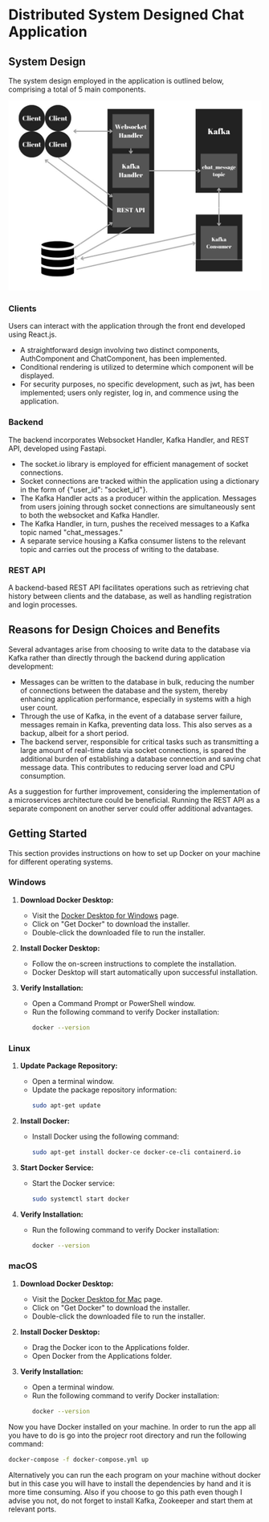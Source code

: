# Distributed System Designed Chat Application

## System Design

The system design employed in the application is outlined below, comprising a total of 5 main components.

![System Design](https://github.com/Generalns/chat-application/blob/main/SystemDesign.jpg?raw=true)


### Clients
Users can interact with the application through the front end developed using React.js.
- A straightforward design involving two distinct components, AuthComponent and ChatComponent, has been implemented.
- Conditional rendering is utilized to determine which component will be displayed.
- For security purposes, no specific development, such as jwt, has been implemented; users only register, log in, and commence using the application.

### Backend
The backend incorporates Websocket Handler, Kafka Handler, and REST API, developed using Fastapi.
- The socket.io library is employed for efficient management of socket connections.
- Socket connections are tracked within the application using a dictionary in the form of {"user_id": "socket_id"}.
- The Kafka Handler acts as a producer within the application. Messages from users joining through socket connections are simultaneously sent to both the websocket and Kafka Handler.
- The Kafka Handler, in turn, pushes the received messages to a Kafka topic named "chat_messages."
- A separate service housing a Kafka consumer listens to the relevant topic and carries out the process of writing to the database.

### REST API
A backend-based REST API facilitates operations such as retrieving chat history between clients and the database, as well as handling registration and login processes.

## Reasons for Design Choices and Benefits

Several advantages arise from choosing to write data to the database via Kafka rather than directly through the backend during application development:

- Messages can be written to the database in bulk, reducing the number of connections between the database and the system, thereby enhancing application performance, especially in systems with a high user count.
- Through the use of Kafka, in the event of a database server failure, messages remain in Kafka, preventing data loss. This also serves as a backup, albeit for a short period.
- The backend server, responsible for critical tasks such as transmitting a large amount of real-time data via socket connections, is spared the additional burden of establishing a database connection and saving chat message data. This contributes to reducing server load and CPU consumption.

As a suggestion for further improvement, considering the implementation of a microservices architecture could be beneficial. Running the REST API as a separate component on another server could offer additional advantages.

## Getting Started

This section provides instructions on how to set up Docker on your machine for different operating systems.

### Windows

1. **Download Docker Desktop:**
   - Visit the [Docker Desktop for Windows](https://hub.docker.com/editions/community/docker-ce-desktop-windows) page.
   - Click on "Get Docker" to download the installer.
   - Double-click the downloaded file to run the installer.

2. **Install Docker Desktop:**
   - Follow the on-screen instructions to complete the installation.
   - Docker Desktop will start automatically upon successful installation.

3. **Verify Installation:**
   - Open a Command Prompt or PowerShell window.
   - Run the following command to verify Docker installation:
     ```sh
     docker --version
     ```

### Linux

1. **Update Package Repository:**
   - Open a terminal window.
   - Update the package repository information:
     ```sh
     sudo apt-get update
     ```

2. **Install Docker:**
   - Install Docker using the following command:
     ```sh
     sudo apt-get install docker-ce docker-ce-cli containerd.io
     ```

3. **Start Docker Service:**
   - Start the Docker service:
     ```sh
     sudo systemctl start docker
     ```

4. **Verify Installation:**
   - Run the following command to verify Docker installation:
     ```sh
     docker --version
     ```

### macOS

1. **Download Docker Desktop:**
   - Visit the [Docker Desktop for Mac](https://hub.docker.com/editions/community/docker-ce-desktop-mac) page.
   - Click on "Get Docker" to download the installer.
   - Double-click the downloaded file to run the installer.

2. **Install Docker Desktop:**
   - Drag the Docker icon to the Applications folder.
   - Open Docker from the Applications folder.

3. **Verify Installation:**
   - Open a terminal window.
   - Run the following command to verify Docker installation:
     ```sh
     docker --version
     ```

Now you have Docker installed on your machine. In order to run the app all you have to do is go into the projecr root directory and run the following command:
```sh
docker-compose -f docker-compose.yml up 
```

Alternatively you can run the each program on your machine without docker but in this case you will have to install the dependencies by hand and it is more time consuming. Also if you choose to go this path even though I advise you not, do not forget to install Kafka, Zookeeper and start them at relevant ports.


